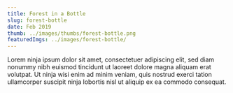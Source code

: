 ```yaml
---
title: Forest in a Bottle
slug: forest-bottle
date: Feb 2019
thumb: ../images/thumbs/forest-bottle.png
featuredImgs: ../images/forest-bottle/
---
```


Lorem ninja ipsum dolor sit amet, consectetuer adipiscing elit, sed diam nonummy nibh euismod tincidunt ut laoreet dolore magna aliquam erat volutpat. Ut ninja wisi enim ad minim veniam, quis nostrud exerci tation ullamcorper suscipit ninja lobortis nisl ut aliquip ex ea commodo consequat.